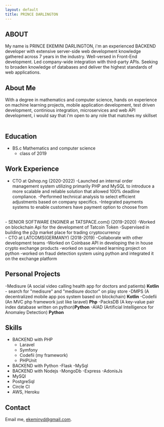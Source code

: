 ```yaml
---
layout: default
title: PRINCE DARLINGTON 
---
```


## ABOUT
My name is PRINCE EKEMINI DARLINGTON, i'm an experienced BACKEND developer with extensive server-side web development knowledge gathered across 7 years in the industry. Well-versed in Front-End development. Led company-wide integration with third-party APIs. Seeking to broaden knowledge of databases and deliver the highest standards of web applications.


## About Me
With a degree in mathematics and computer science, hands on experience on machine learning projects, mobile application development, test driven development, continious integration, microservices and web API development, i would say that i'm open to any role that matches my skillset    
<br>

## Education
- BS.c Mathematics and computer science
    - class of 2019

## Work Experience 
 - CTO at Qshop.ng (2020-2022)
    -Launched an internal order management system utilizing primarily PHP and MySQL to introduce a more scalable and reliable solution that allowed 100% deadline compliance.
    -Performed technical analysis to select efficient adjustments based on company specifics.
    -Integrated payments systems to enable customers have payment option to choose from
<br>
- SENIOR SOFTWARE ENGINER at TATSPACE.com() (2019-2020)
    -Worked on blockchain Api for the development of Tatcoin Token 
    -Supervised in building the p2p market place  for trading cryptocurrency
<br>
- CTO at LATCOMS(GERMANY) (2018-2019)
    -Collaborate with other development teams
    -Worked on Coinbase API in developing the in house crypto exchange products
    -worked on supervised learning project on python
    -worked on fraud detection system using python and integrated it on the exchange platform
    

## Personal Projects
-Medisure (A social video calling health app for doctors and patients) <b>Kotlin</b>
    - search for "medisure" and "medisure doctor" on play store
-DMPS (A decentralized mobile app pos system based on blockchain) <b>Kotlin</b>
-Codefii (An MVC php framework just like laravel) <b>Php</b>
-PacksDB (A key-value pair index database written on python)<b>Python</b>
-AIAD (Artificial Intelligence for Anomaley Detection) <b>Python</b>

## Skills
-  BACKEND with PHP
    - Laravel
    - Symfony
    - Codefii (my framework)
    - PHPUnit
- BACKEND with Python
    -Flask
    -MySql
- BACKEND with Nodejs
    -MongoDb
    -Express
    -AdonisJs
- MySQl
- PostgreSql
- Circle CI
- AWS, Heroku

## Contact
Email me, [ekeminyd@gmail.com](mailto:ekeminyd@gmail.com).